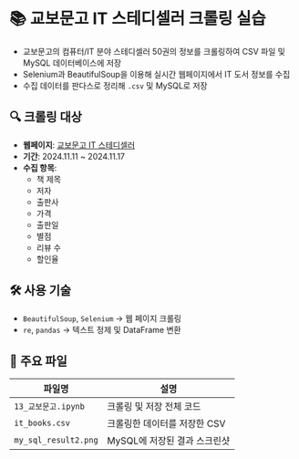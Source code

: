 # 📚 교보문고 IT 스테디셀러 크롤링 실습
- 교보문고의 컴퓨터/IT 분야 스테디셀러 50권의 정보를 크롤링하여 CSV 파일 및 MySQL 데이터베이스에 저장
- Selenium과 BeautifulSoup을 이용해 실시간 웹페이지에서 IT 도서 정보를 수집
- 수집 데이터를 판다스로 정리해 `.csv` 및 MySQL로 저장

## 🔍 크롤링 대상

- **웹페이지**: [교보문고 IT 스테디셀러](https://store.kyobobook.co.kr/bestseller/steady/domestic/33?page=1&per=50)
- **기간**: 2024.11.11 ~ 2024.11.17
- **수집 항목**:  
  - 책 제목  
  - 저자  
  - 출판사  
  - 가격  
  - 출판일  
  - 별점  
  - 리뷰 수  
  - 할인율  

## 🛠 사용 기술
- `BeautifulSoup`, `Selenium` → 웹 페이지 크롤링
- `re`, `pandas` → 텍스트 정제 및 DataFrame 변환

## 📁 주요 파일

| 파일명 | 설명 |
|--------|------|
| `13_교보문고.ipynb` | 크롤링 및 저장 전체 코드 |
| `it_books.csv` | 크롤링한 데이터를 저장한 CSV |
| `my_sql_result2.png` | MySQL에 저장된 결과 스크린샷 |


